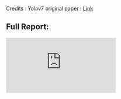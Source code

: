 Credits : Yolov7 original paper : [Link](https://github.com/Rakshith-Ram/YoloV7_implementation_and_Pothole_detection/blob/main/yolov7.pdf)


## Full Report:
![Document](https://github.com/Rakshith-Ram/YoloV7_implementation_and_Pothole_detection/blob/main/Final_report_Rakshith_Ram.pdf)
